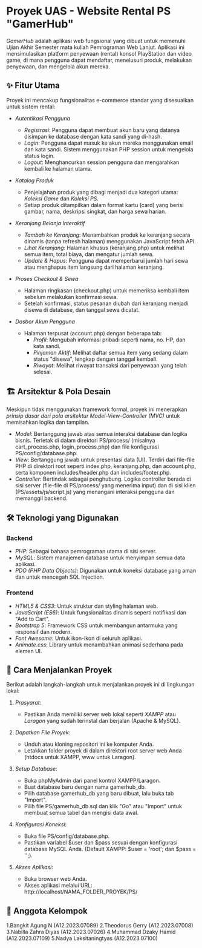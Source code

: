 # Proyek UAS - Website Rental PS "GamerHub"

*GamerHub* adalah aplikasi web fungsional yang dibuat untuk memenuhi Ujian Akhir Semester mata kuliah Pemrograman Web Lanjut. Aplikasi ini mensimulasikan platform penyewaan (rental) konsol PlayStation dan video game, di mana pengguna dapat mendaftar, menelusuri produk, melakukan penyewaan, dan mengelola akun mereka.

## ✨ Fitur Utama

Proyek ini mencakup fungsionalitas e-commerce standar yang disesuaikan untuk sistem rental:

* *Autentikasi Pengguna*
    * *Registrasi*: Pengguna dapat membuat akun baru yang datanya disimpan ke database dengan kata sandi yang di-hash.
    * *Login*: Pengguna dapat masuk ke akun mereka menggunakan email dan kata sandi. Sistem menggunakan PHP session untuk mengelola status login.
    * *Logout*: Menghancurkan session pengguna dan mengarahkan kembali ke halaman utama.

* *Katalog Produk*
    * Penjelajahan produk yang dibagi menjadi dua kategori utama: *Koleksi Game* dan *Koleksi PS*.
    * Setiap produk ditampilkan dalam format kartu (card) yang berisi gambar, nama, deskripsi singkat, dan harga sewa harian.

* *Keranjang Belanja Interaktif*
    * *Tambah ke Keranjang*: Menambahkan produk ke keranjang secara dinamis (tanpa refresh halaman) menggunakan JavaScript fetch API.
    * *Lihat Keranjang*: Halaman khusus (keranjang.php) untuk melihat semua item, total biaya, dan mengatur jumlah sewa.
    * *Update & Hapus*: Pengguna dapat memperbarui jumlah hari sewa atau menghapus item langsung dari halaman keranjang.

* *Proses Checkout & Sewa*
    * Halaman ringkasan (checkout.php) untuk memeriksa kembali item sebelum melakukan konfirmasi sewa.
    * Setelah konfirmasi, status pesanan diubah dari keranjang menjadi disewa di database, dan tanggal sewa dicatat.

* *Dasbor Akun Pengguna*
    * Halaman terpusat (account.php) dengan beberapa tab:
        * *Profil*: Mengubah informasi pribadi seperti nama, no. HP, dan kata sandi.
        * *Pinjaman Aktif*: Melihat daftar semua item yang sedang dalam status "disewa", lengkap dengan tanggal kembali.
        * *Riwayat*: Melihat riwayat transaksi dari penyewaan yang telah selesai.

## 🏗 Arsitektur & Pola Desain

Meskipun tidak menggunakan framework formal, proyek ini menerapkan *prinsip dasar dari pola arsitektur Model-View-Controller (MVC)* untuk memisahkan logika dan tampilan.

* *Model*: Bertanggung jawab atas semua interaksi database dan logika bisnis. Terletak di dalam direktori PS/process/ (misalnya cart_process.php, login_process.php) dan file konfigurasi PS/config/database.php.
* *View*: Bertanggung jawab untuk presentasi data (UI). Terdiri dari file-file PHP di direktori root seperti index.php, keranjang.php, dan account.php, serta komponen includes/header.php dan includes/footer.php.
* *Controller*: Bertindak sebagai penghubung. Logika controller berada di sisi server (file-file di PS/process/ yang menerima input) dan di sisi klien (PS/assets/js/script.js) yang menangani interaksi pengguna dan memanggil backend.

## 🛠 Teknologi yang Digunakan

### Backend
* *PHP*: Sebagai bahasa pemrograman utama di sisi server.
* *MySQL*: Sistem manajemen database untuk menyimpan semua data aplikasi.
* *PDO (PHP Data Objects)*: Digunakan untuk koneksi database yang aman dan untuk mencegah SQL Injection.

### Frontend
* *HTML5 & CSS3*: Untuk struktur dan styling halaman web.
* *JavaScript (ES6)*: Untuk fungsionalitas dinamis seperti notifikasi dan "Add to Cart".
* *Bootstrap 5*: Framework CSS untuk membangun antarmuka yang responsif dan modern.
* *Font Awesome*: Untuk ikon-ikon di seluruh aplikasi.
* *Animate.css*: Library untuk menambahkan animasi sederhana pada elemen UI.

## 🚀 Cara Menjalankan Proyek

Berikut adalah langkah-langkah untuk menjalankan proyek ini di lingkungan lokal:

1.  *Prasyarat*:
    * Pastikan Anda memiliki server web lokal seperti *XAMPP* atau *Laragon* yang sudah terinstal dan berjalan (Apache & MySQL).

2.  *Dapatkan File Proyek*:
    * Unduh atau kloning repositori ini ke komputer Anda.
    * Letakkan folder proyek di dalam direktori root server web Anda (htdocs untuk XAMPP, www untuk Laragon).

3.  *Setup Database*:
    * Buka phpMyAdmin dari panel kontrol XAMPP/Laragon.
    * Buat database baru dengan nama gamerhub_db.
    * Pilih database gamerhub_db yang baru dibuat, lalu buka tab "Import".
    * Pilih file PS/gamerhub_db.sql dan klik "Go" atau "Import" untuk membuat semua tabel dan mengisi data awal.

4.  *Konfigurasi Koneksi*:
    * Buka file PS/config/database.php.
    * Pastikan variabel $user dan $pass sesuai dengan konfigurasi database MySQL Anda. (Default XAMPP: $user = 'root'; dan $pass = '';).

5.  *Akses Aplikasi*:
    * Buka browser web Anda.
    * Akses aplikasi melalui URL: http://localhost/NAMA_FOLDER_PROYEK/PS/

## 👥 Anggota Kelompok

1.Bangkit Agung N 	(A12.2023.07089) 
2.Theodorus Gerry 	(A12.2023.07008) 
3.Nabilla Zahra Diyas 	(A12.2023.07026) 
4.Muhammad Dzaky Hamid 	(A12.2023.07109)
5.Nadya Laksitaningtyas (A12.2023.07100)
